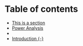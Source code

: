 # Table of contents

* [This is a section](README.md)
* [Power Analysis](<Power Analysis.md>)
*
* [Introduction {-}](index.Rmd)
